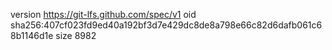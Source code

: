 version https://git-lfs.github.com/spec/v1
oid sha256:407cf023fd9ed40a192bf3d7e429dc8de8a798e66c82d6dafb061c68b1146d1e
size 8982
